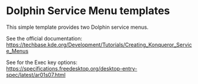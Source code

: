 # Dolphin Service Menu templates

This simple template provides two Dolphin service menus.

See the official documentation:
https://techbase.kde.org/Development/Tutorials/Creating_Konqueror_Service_Menus

See for the Exec key options:
https://specifications.freedesktop.org/desktop-entry-spec/latest/ar01s07.html
